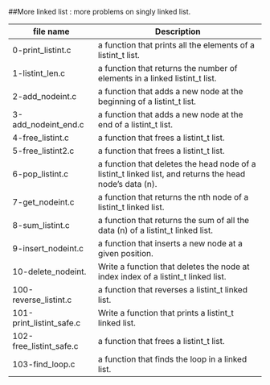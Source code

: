 ##More linked list
: more problems on singly linked list.

|file name        |  Description                            |
| --------------- | --------------------------------------  |
| 0-print_listint.c |  a function that prints all the elements of a listint_t list.| 
| 1-listint_len.c | a function that returns the number of elements in a linked listint_t list. | 
| 2-add_nodeint.c | a function that adds a new node at the beginning of a listint_t list. |
| 3-add_nodeint_end.c | a function that adds a new node at the end of a listint_t list. |
| 4-free_listint.c | a function that frees a listint_t list.|
| 5-free_listint2.c | a function that frees a listint_t list. |
| 6-pop_listint.c | a function that deletes the head node of a listint_t linked list, and returns the head node’s data (n). |
| 7-get_nodeint.c | a function that returns the nth node of a listint_t linked list. |
| 8-sum_listint.c | a function that returns the sum of all the data (n) of a listint_t linked list. |
| 9-insert_nodeint.c | a function that inserts a new node at a given position. | 
| 10-delete_nodeint. | Write a function that deletes the node at index index of a listint_t linked list. |
| 100-reverse_listint.c | a function that reverses a listint_t linked list. | 
| 101-print_listint_safe.c  | Write a function that prints a listint_t linked list. |
|102-free_listint_safe.c |  a function that frees a listint_t list.|
|103-find_loop.c |  a function that finds the loop in a linked list.| 
